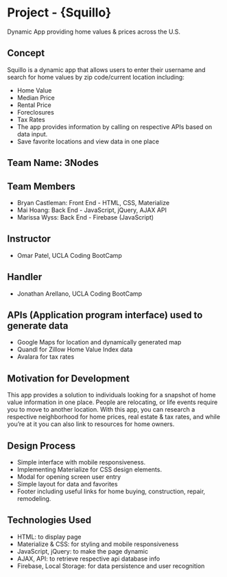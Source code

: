 # Project - {Squillo}
Dynamic App providing home values & prices across the U.S. 


## Concept
Squillo is a dynamic app that allows users to enter their username and search for home values by zip code/current location including:
 - Home Value
 - Median Price
 - Rental Price
 - Foreclosures
 - Tax Rates
 - The app provides information by calling on respective APIs based on data input.
 - Save favorite locations and view data in one place


## Team Name: 3Nodes

## Team Members
 - Bryan Castleman: Front End - HTML, CSS, Materialize
 - Mai Hoang: Back End - JavaScript, jQuery, AJAX API
 - Marissa Wyss: Back End - Firebase (JavaScript)

 ## Instructor
 - Omar Patel, UCLA Coding BootCamp

 ## Handler
- Jonathan Arellano, UCLA Coding BootCamp


## APIs (Application program interface) used to generate data
 - Google Maps for location and dynamically generated map
 - Quandl for Zillow Home Value Index data
 - Avalara for tax rates


## Motivation for Development
This app provides a solution to individuals looking for a snapshot of home value information in one place.
People are relocating, or life events require you to move to another location. With this app, you can research a respective neighborhood for home prices, real estate & tax rates, and while you’re at it you can also link to resources for home owners. 


## Design Process
 - Simple interface with mobile responsiveness. 
 - Implementing Materialize for CSS design elements. 
 - Modal for opening screen user entry
 - Simple layout for data and favorites
 - Footer including useful links for home buying, construction, repair, remodeling.


## Technologies Used
 - HTML: to display page
 - Materialize & CSS: for styling and mobile responsiveness
 - JavaScript, jQuery: to make the page dynamic
 - AJAX,  API: to retrieve respective api database info
 - Firebase, Local Storage: for data persistence and user recognition